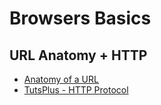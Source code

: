 # Browsers Basics

## URL Anatomy + HTTP

- [Anatomy of a URL](http://doepud.co.uk/blog/anatomy-of-a-url)
- [TutsPlus - HTTP Protocol](https://code.tutsplus.com/tutorials/http-the-protocol-every-web-developer-must-know-part-1--net-31177)
